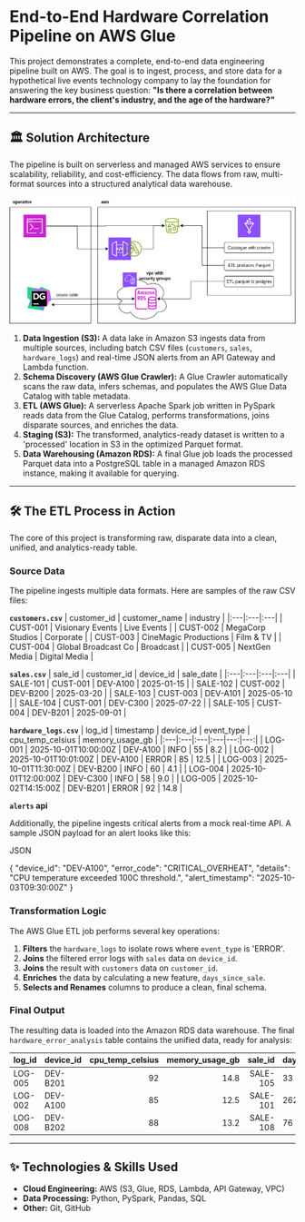 # End-to-End Hardware Correlation Pipeline on AWS Glue

This project demonstrates a complete, end-to-end data engineering pipeline built on AWS. The goal is to ingest, process, and store data for a hypothetical live events technology company to lay the foundation for answering the key business question: **"Is there a correlation between hardware errors, the client's industry, and the age of the hardware?"**

---

## 🏛️ Solution Architecture

The pipeline is built on serverless and managed AWS services to ensure scalability, reliability, and cost-efficiency. The data flows from raw, multi-format sources into a structured analytical data warehouse.

![Project Architecture Diagram](GlueHardwareCorrelation.png)

1.  **Data Ingestion (S3):** A data lake in Amazon S3 ingests data from multiple sources, including batch CSV files (`customers`, `sales`, `hardware_logs`) and real-time JSON alerts from an API Gateway and Lambda function.
2.  **Schema Discovery (AWS Glue Crawler):** A Glue Crawler automatically scans the raw data, infers schemas, and populates the AWS Glue Data Catalog with table metadata.
3.  **ETL (AWS Glue):** A serverless Apache Spark job written in PySpark reads data from the Glue Catalog, performs transformations, joins disparate sources, and enriches the data.
4.  **Staging (S3):** The transformed, analytics-ready dataset is written to a 'processed' location in S3 in the optimized Parquet format.
5.  **Data Warehousing (Amazon RDS):** A final Glue job loads the processed Parquet data into a PostgreSQL table in a managed Amazon RDS instance, making it available for querying.

---

## 🛠️ The ETL Process in Action

The core of this project is transforming raw, disparate data into a clean, unified, and analytics-ready table.

### Source Data

The pipeline ingests multiple data formats. Here are samples of the raw CSV files:

**`customers.csv`**
| customer_id | customer_name | industry |
|:---|:---|:---|
| CUST-001 | Visionary Events | Live Events |
| CUST-002 | MegaCorp Studios | Corporate |
| CUST-003 | CineMagic Productions | Film & TV |
| CUST-004 | Global Broadcast Co | Broadcast |
| CUST-005 | NextGen Media | Digital Media |

**`sales.csv`**
| sale_id | customer_id | device_id | sale_date |
|:---|:---|:---|:---|
| SALE-101 | CUST-001 | DEV-A100 | 2025-01-15 |
| SALE-102 | CUST-002 | DEV-B200 | 2025-03-20 |
| SALE-103 | CUST-003 | DEV-A101 | 2025-05-10 |
| SALE-104 | CUST-001 | DEV-C300 | 2025-07-22 |
| SALE-105 | CUST-004 | DEV-B201 | 2025-09-01 |

**`hardware_logs.csv`**
| log_id | timestamp | device_id | event_type | cpu_temp_celsius | memory_usage_gb |
|:---|:---|:---|:---|---:|---:|
| LOG-001 | 2025-10-01T10:00:00Z | DEV-A100 | INFO | 55 | 8.2 |
| LOG-002 | 2025-10-01T10:01:00Z | DEV-A100 | ERROR | 85 | 12.5 |
| LOG-003 | 2025-10-01T11:30:00Z | DEV-B200 | INFO | 60 | 4.1 |
| LOG-004 | 2025-10-01T12:00:00Z | DEV-C300 | INFO | 58 | 9.0 |
| LOG-005 | 2025-10-02T14:15:00Z | DEV-B201 | ERROR | 92 | 14.8 |

**`alerts` api**

Additionally, the pipeline ingests critical alerts from a mock real-time API. A sample JSON payload for an alert looks like this:

JSON

{
  "device_id": "DEV-A100",
  "error_code": "CRITICAL_OVERHEAT",
  "details": "CPU temperature exceeded 100C threshold.",
  "alert_timestamp": "2025-10-03T09:30:00Z"
}

### Transformation Logic

The AWS Glue ETL job performs several key operations:
1.  **Filters** the `hardware_logs` to isolate rows where `event_type` is 'ERROR'.
2.  **Joins** the filtered error logs with `sales` data on `device_id`.
3.  **Joins** the result with `customers` data on `customer_id`.
4.  **Enriches** the data by calculating a new feature, `days_since_sale`.
5.  **Selects and Renames** columns to produce a clean, final schema.

### Final Output

The resulting data is loaded into the Amazon RDS data warehouse. The final `hardware_error_analysis` table contains the unified data, ready for analysis:

| log_id | device_id | cpu_temp_celsius | memory_usage_gb | sale_id | days_since_sale | customer_name | industry |
|:---|:---|---:|---:|---:|:---|---:|:---|
| LOG-005 | DEV-B201 | 92 | 14.8 | SALE-105 | 33 | Global Broadcast Co | Broadcast |
| LOG-002 | DEV-A100 | 85 | 12.5 | SALE-101 | 262 | Visionary Events | Live Events |
| LOG-008 | DEV-B202 | 88 | 13.2 | SALE-108 | 76 | EventXperts | Live Events |

---

## ✨ Technologies & Skills Used

* **Cloud Engineering:** AWS (S3, Glue, RDS, Lambda, API Gateway, VPC)
* **Data Processing:** Python, PySpark, Pandas, SQL
* **Other:** Git, GitHub
